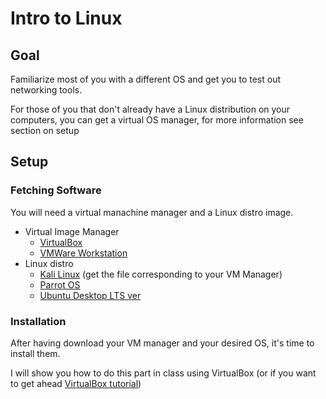 # Intro to Linux

## Goal
Familiarize most of you with a different OS and get you to test out networking tools.

For those of you that don't already have a Linux distribution on your computers, you can get a virtual OS manager, for more information see section on setup

## Setup

### Fetching Software
You will need a virtual manachine manager and a Linux distro image.

- Virtual Image Manager
    * [VirtualBox](https://www.virtualbox.org/wiki/Downloads)
    * [VMWare Workstation](https://www.vmware.com/ca/products/workstation-player/workstation-player-evaluation.html)
- Linux distro
    * [Kali Linux](https://www.offensive-security.com/kali-linux-vm-vmware-virtualbox-image-download) (get the file corresponding to your VM Manager)
    * [Parrot OS](https://parrotlinux.org/download-home.php)
    * [Ubuntu Desktop LTS ver](https://ubuntu.com/#download)


### Installation 
After having download your VM manager and your desired OS, it's time to install them.

I will show you how to do this part in class using VirtualBox (or if you want to get ahead [VirtualBox tutorial](https://blog.storagecraft.com/the-dead-simple-guide-to-installing-a-linux-virtual-machine-on-windows/))
